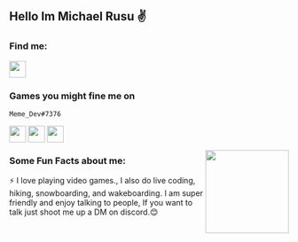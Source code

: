 ## Hello Im Michael Rusu ✌




### Find me:

<p align="left">
<a href="https://twitter.com/Tech_guyMike" target="blank"><img align="center" src="https://github.com/mishmanners/MishManners/blob/master/socials/twitter%20(2).png" alt="" height="30" /></a>
</p>


### Games you might fine me on
```Meme_Dev#7376```

<a href="https://discord.gg/AxQJEwpGCW" target="blank"><img align="center" src="https://github.com/mishmanners/MishManners/blob/master/Game%20Icons/discord.png" height="30" /></a>
<a href="https://discord.gg/AxQJEwpGCW" target="blank"><img align="center" src="C:\\Users\\Michael\\Downloads\\GitHub profile\\MishManners\\Game Icons\\discord.png" height="30" /></a> 
<a href="https://steamcommunity.com/profiles/76561199113573778/" target="blank"><img align="center" src="https://github.com/mishmanners/MishManners/blob/master/Game%20Icons/Steam.png" height="30" /></a>

<img align="right" width="150" height="150" src="https://github.com/MishManners/MishManners/blob/master/My-OctocatsShortest.gif"></a>


### Some Fun Facts about me:
:zap: I love playing video games., I also do live coding, hiking, snowboarding, and wakeboarding. I am super friendly and enjoy talking to people, If you want to talk just shoot me up a DM on discord.😊

